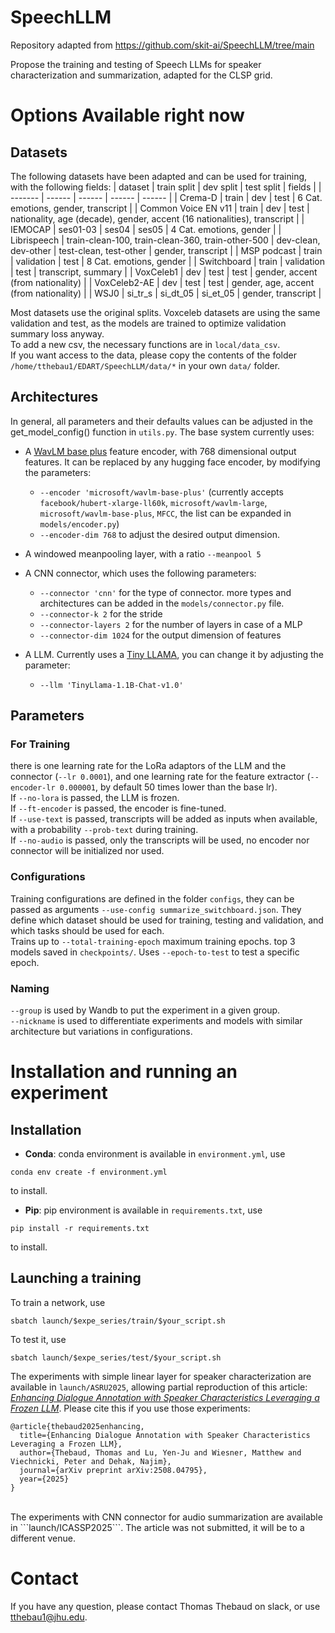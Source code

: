 # SpeechLLM
Repository adapted from https://github.com/skit-ai/SpeechLLM/tree/main

Propose the training and testing of Speech LLMs for speaker characterization and summarization, adapted for the CLSP grid.

# Options Available right now
## Datasets
The following datasets have been adapted and can be used for training, with the following fields:
| dataset | train split | dev split | test split | fields |
| ------- | ------ | ------ | ------ | ------ |
| Crema-D | train | dev | test | 6 Cat. emotions, gender, transcript |
| Common Voice EN v11 |  train | dev | test | nationality, age (decade), gender, accent (16 nationalities), transcript |
| IEMOCAP | ses01-03 | ses04 | ses05 | 4 Cat. emotions, gender |
| Librispeech | train-clean-100, train-clean-360, train-other-500 | dev-clean, dev-other | test-clean, test-other | gender, transcript |
| MSP podcast | train | validation | test | 8 Cat. emotions, gender | 
| Switchboard | train | validation | test | transcript, summary |
| VoxCeleb1 | dev | test | test | gender, accent (from nationality) |
| VoxCeleb2-AE | dev | test | test | gender, age, accent (from nationality) |
| WSJ0 | si_tr_s | si_dt_05 | si_et_05 | gender, transcript |

Most datasets use the original splits.
Voxceleb datasets are using the same validation and test, as the models are trained to optimize validation summary loss anyway.
<br>
To add a new csv, the necessary functions are in ```local/data_csv```.
<br>
If you want access to the data, please copy the contents of the folder ```/home/tthebau1/EDART/SpeechLLM/data/*``` in your own ```data/``` folder.

## Architectures
In general, all parameters and their defaults values can be adjusted in the get_model_config() function in ```utils.py```.
The base system currently uses:
- A [WavLM base plus](https://huggingface.co/microsoft/wavlm-base-plus) feature encoder, with 768 dimensional output features. It can be replaced by any hugging face encoder, by modifying the parameters: 
    - ```--encoder 'microsoft/wavlm-base-plus'``` (currently accepts ```facebook/hubert-xlarge-ll60k```, ```microsoft/wavlm-large```, ```microsoft/wavlm-base-plus```, ```MFCC```, the list can be expanded in ```models/encoder.py```)
    - ```--encoder-dim 768``` to adjust the desired output dimension.

- A windowed meanpooling layer, with a ratio ```--meanpool 5```
- A CNN connector, which uses the following parameters:
    - ```--connector 'cnn'``` for the type of connector. more types and architectures can be added in the ```models/connector.py``` file.
    - ```--connector-k 2``` for the stride
    - ```--connector-layers 2``` for the number of layers in case of a MLP
    - ```--connector-dim 1024``` for the output dimension of features
- A LLM. Currently uses a [Tiny LLAMA](https://huggingface.co/TinyLlama/TinyLlama-1.1B-Chat-v1.0), you can change it by adjusting the parameter:
    - ```--llm 'TinyLlama-1.1B-Chat-v1.0'```

## Parameters

### For Training
there is one learning rate for the LoRa adaptors of the LLM and the connector (```--lr 0.0001```), and one learning rate for the feature extractor (```--encoder-lr 0.000001```, by default 50 times lower than the base lr).
<br>
If ```--no-lora``` is passed, the LLM is frozen. <br>
If ```--ft-encoder``` is passed, the encoder is fine-tuned. <br>
If ```--use-text``` is passed, transcripts will be added as inputs when available, with a probability ```--prob-text``` during training. <br>
If ```--no-audio``` is passed, only the transcripts will be used, no encoder nor connector will be initialized nor used. <br>

### Configurations
Training configurations are defined in the folder ```configs```, they can be passed as arguments ```--use-config summarize_switchboard.json```.
They define which dataset should be used for training, testing and validation, and which tasks should be used for each.
<br>
Trains up to ```--total-training-epoch``` maximum training epochs. top 3 models saved in ```checkpoints/```. Uses ```--epoch-to-test``` to test a specific epoch.

### Naming
```--group``` is used by Wandb to put the experiment in a given group.<br>
```--nickname``` is used to differentiate experiments and models with similar architecture but variations in configurations.

# Installation and running an experiment
## Installation
- **Conda**: conda environment is available in ```environment.yml```, use 
```
conda env create -f environment.yml
``` 
to install.
- **Pip**: pip environment is available in ```requirements.txt```, use 
```
pip install -r requirements.txt
```
to install.

## Launching a training
To train a network, use 
```
sbatch launch/$expe_series/train/$your_script.sh
```
To test it, use 
```
sbatch launch/$expe_series/test/$your_script.sh
```
The experiments with simple linear layer for speaker characterization are available in ```launch/ASRU2025```, allowing partial reproduction of this article: [*Enhancing Dialogue Annotation with Speaker Characteristics Leveraging a Frozen LLM*](https://arxiv.org/pdf/2508.04795).
Please cite this if you use those experiments:
```
@article{thebaud2025enhancing,
  title={Enhancing Dialogue Annotation with Speaker Characteristics Leveraging a Frozen LLM},
  author={Thebaud, Thomas and Lu, Yen-Ju and Wiesner, Matthew and Viechnicki, Peter and Dehak, Najim},
  journal={arXiv preprint arXiv:2508.04795},
  year={2025}
}
```
<br>
The experiments with CNN connector for audio summarization are available in ```launch/ICASSP2025```. The article was not submitted, it will be to a different venue.
<br>

# Contact
If you have any question, please contact Thomas Thebaud on slack, or use tthebau1@jhu.edu.